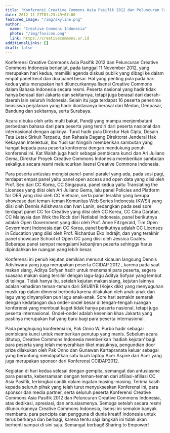 ```yaml
---
title: "Konferensi Creative Commons Asia Pasifik 2012 dan Peluncuran Creative Commons Indonesia Hari Kedua"
date: 2012-11-27T01:23:49+07:00
featured_image: "/img/skyline.png"
author:
  name: "Creative Commons Indonesia"
  photo: "/img/favicon.png"
  link: https://creativecommons.or.id
additionalLinks: []
draft: false
---
```


Konferensi Creative Commons Asia Pasifik 2012 dan Peluncuran Creative Commons Indonesia berlanjut, pada tanggal 11 November 2012, yang merupakan hari kedua, memiliki agenda diskusi publik yang dibagi ke dalam empat panel kecil dan dua panel besar. Hal yang penting pula pada hari kedua yaitu merupakan hari diluncurkannya lisensi Creative Commons dalam Bahasa Indonesia secara resmi. Peserta nasional yang hadir tidak hanya berasal dari Jakarta dan sekitarnya, tetapi juga berasal dari daerah-daerah lain seluruh Indonesia. Selain itu juga terdapat 16 peserta penerima beasiswa perjalanan yang hadir diantaranya berasal dari Medan, Denpasar, Bandung dan sekitarnya, serta Surabaya.

Acara dibuka oleh artis multi bakat, Pandji yang mampu menjembatani perbedaan bahasa dari para peserta yang terdiri dari peserta nasional dan internasional dengan apiknya. Turut hadir pula Direktur Hak Cipta, Desain Tata Letak Sirkuit Terpadu, dan Rahasia Dagang Direktorat Jenderal Hak Kekayaan Intelektual, Ibu Yuslisar Ningsih memberikan sambutan yang hangat kepada para peserta konferensi dengan mendukung penuh konferensi ini. Kat Walsh juga hadir sebagai pembicara kunci dan Ari Juliano Gema, Direktur Proyek Creative Commons Indonesia memberikan sambutan sekaligus secara resmi meluncurkan lisensi Creative Commons Indonesia.

Para peserta antusias mengisi panel-panel paralel yang ada, pada sesi pagi, terdapat empat panel yaitu panel open access and open data yang diisi oleh Prof. Seo dari CC Korea, CC Singapura, panel kedua yaitu Translating the Licenses yang diisi oleh Ari Juliano Gema, lalu panel Policies and Platform for OER yang diisi oleh CC Vietnam, serta panel terakhir yang berupa showcase dari teman-teman Komunitas Web Series Indonesia (KWSI) yang diisi oleh Dennis Adishwara dan Ivan Lanin,  sedangkan pada sesi sore terdapat panel CC for Creative yang diisi oleh CC Korea, CC Cina Daratan, CC Malaysia dan Wok the Rock dari Netlabel Indonesia, panel berikutnya adalah Open Government yang diisi oleh Prof. Anne Fitzgerald, Tim Open Government Indonesia dan CC Korea, panel berikutnya adalah CC Licenses in Education yang diisi oleh Prof. Richardus Eko Indrajit, dan yang terakhir panel showcase School of Open CC yang diisi oleh Jessica Coates. Beberapa panel sempat mengalami kebanjiran peserta sehingga harus dipindahkan ke ruangan yang lebih besar.

Konferensi ini penuh kejutan,demikian menurut kicauan langsung Dennis Adishwara yang juga merupakan peserta CCIDAP 2012 , karena pada saat makan siang, Aditya Sofyan hadir untuk menemani para peserta, segera suasana makan siang tersihir dengan lagu-lagu Aditya Sofyan yang lembut di telinga. Tidak hanya itu, setelah kejutan makan siang, kejutan lainnya adalah kehadiran teman-teman dari SKUBYB (Kojek dkk) yang menyuguhan musik rap dalam dimensi berbeda karena dilakukan oleh anak-anak dan lagu yang dinyanyikan pun lagu anak-anak. Sore hari semakin semarak dengan kedatangan dua ondel-ondel besar di tengah-tengah ruangan konferensi yang membuat kaget tidak hanya peserta nasional, tetapi juga peserta internasional. Ondel-ondel adalah kesenian khas Jakarta yang pastinya merupakan hal yang baru bagi para peserta internasional.

Pada penghujung konferensi ini, Pak Onno W. Purbo hadir sebagai pembicara kunci untuk memberikan penutup yang manis. Sebelum acara ditutup, Creative Commons Indonesia memberikan ‘hadiah kejutan’ bagi para peserta yang telah menyerahkan tiket masuknya, pengundian door prize dilakukan oleh Pak Onno dan Gunawan Kartapranata keluar sebagai yang beruntung mendapatkan satu buah laptop Acer Aspire dari Acer yang juga merupakan sponsor dari Konferensi CCIDAP2012.

Kegiatan di hari kedua selesai dengan gempita, semangat dan antusiasme para peserta, kebersamaan dengan teman-teman dari afiliasi-afiliasi CC Asia Pasifik, terbingkai cantik dalam ingatan masing-masing. Terima kasih kepada seluruh pihak yang telah turut menyukseskan Konferensi ini, para sponsor dan media partner, serta seluruh peserta Konferensi Creative Commons Asia Pasifik 2012 dan Peluncuran Creative Commons Indonesia, atas dedikasi, apresiasi, dan antusiasmenya. Semoga setelah secara resmi diluncurkannya Creative Commons Indonesia, lisensi ini semakin banyak membantu para pencipta dan pengguna di dunia kreatif Indonesia untuk terus berkarya dan berbagi, karena tentu saja langkah ini tidak akan berhenti sampai di sini saja. Semangat berbagi! Sharing to Empower!

